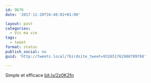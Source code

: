 ```yaml
---
id: 9676
date: '2017-11-20T16:48:02+01:00'

layout: post
categories:
  - Vis ma vie
tags:
  - tweet
format: status
publish_social: no
guid: 'http://tweets.local/?birdsite_tweet=932651762988789760'

---
```


Simple et efficace [bit.ly/2z0K2fn](http://bit.ly/2z0K2fn)